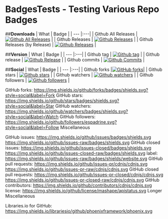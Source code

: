 # BadgesTests - Testing Various Repo Badges

##**Downloads**
| What | Badge | 
| --- |:---|
| Github All Releases | [![Github All Releases](https://img.shields.io/github/downloads/wulas/BadgesTests/total.svg?maxAge=2592000)]() |
| Github Releases | [![Github Releases](https://img.shields.io/github/downloads/wulas/BadgesTests/latest/total.svg?maxAge=2592000)]() |
| Github Releases (by Release) | [![Github Releases](https://img.shields.io/github/downloads/wulas/BadgesTests/0.0.1/total.svg?maxAge=2592000)]() |


##**Version**
| What | Badge | 
| --- |:---|
| Github tag | [![Github tag](https://img.shields.io/github/tag/wulas/BadgesTests.svg?maxAge=2592000)]() |
| Github release | [![Github Release](https://img.shields.io/github/release/wulas/BadgesTests.svg?maxAge=2592000)]() |
| Github commits | [![Github Commits](https://img.shields.io/github/commits-since/wulas/BadgesTests/0.0.1.svg?maxAge=2592000)]() |

##**Social**
| What | Badge | 
| --- |:---|
| Github forks |[![GitHub forks](https://img.shields.io/github/forks/wulas/BadgesTests.svg?style=social&label=Fork&maxAge=2592000?style=flat-square)]()|
| Github stars | [![Github stars](https://img.shields.io/github/release/wulas/BadgesTests.svg?maxAge=2592000)]() |
| Github watchers | [![Github watchers](https://img.shields.io/github/commits-since/wulas/BadgesTests/0.0.1.svg?maxAge=2592000)]() |
| Github followers | [![Github followers](https://img.shields.io/github/followers/wulas/BadgesTests.svg?maxAge=2592000)]() |


GitHub forks:		https://img.shields.io/github/forks/badges/shields.svg?style=social&label=Fork
GitHub stars:		https://img.shields.io/github/stars/badges/shields.svg?style=social&label=Star
GitHub watchers:		https://img.shields.io/github/watchers/badges/shields.svg?style=social&label=Watch
GitHub followers:		https://img.shields.io/github/followers/espadrine.svg?style=social&label=Follow
Miscellaneous

GitHub issues:		https://img.shields.io/github/issues/badges/shields.svg
	https://img.shields.io/github/issues-raw/badges/shields.svg
GitHub closed issues:		https://img.shields.io/github/issues-closed/badges/shields.svg
	https://img.shields.io/github/issues-closed-raw/badges/shields.svg
label:		https://img.shields.io/github/issues-raw/badges/shields/website.svg
GitHub pull requests:		https://img.shields.io/github/issues-pr/cdnjs/cdnjs.svg
	https://img.shields.io/github/issues-pr-raw/cdnjs/cdnjs.svg
GitHub closed pull requests:		https://img.shields.io/github/issues-pr-closed/cdnjs/cdnjs.svg
	https://img.shields.io/github/issues-pr-closed-raw/cdnjs/cdnjs.svg
GitHub contributors:		https://img.shields.io/github/contributors/cdnjs/cdnjs.svg
license:		https://img.shields.io/github/license/mashape/apistatus.svg
Longer Miscellaneous

Libraries.io for GitHub:		https://img.shields.io/librariesio/github/phoenixframework/phoenix.svg

